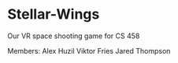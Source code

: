 # Stellar-Wings
Our VR space shooting game for CS 458

Members:
Alex Huzil
Viktor Fries
Jared Thompson
